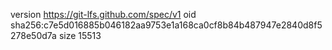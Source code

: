 version https://git-lfs.github.com/spec/v1
oid sha256:c7e5d016885b046182aa9753e1a168ca0cf8b84b487947e2840d8f5278e50d7a
size 15513

